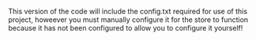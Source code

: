 This version of the code will include the config.txt required for use of this project, howeever you must manually configure it for the store to function because it has not been configured to allow you to configure it yourself!
